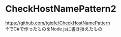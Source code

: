 # CheckHostNamePattern2

https://github.com/tgiqfe/CheckHostNamePattern<br>
↑でC#で作ったものをNode.jsに書き換えたもの
